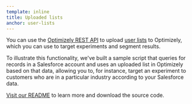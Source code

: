 ```yaml
---
template: inline
title: Uploaded lists
anchor: user-lists
---
```

You can use the [Optimizely REST API](/rest/reference/index.html#lists) to upload
[user lists](https://help.optimizely.com/hc/en-us/articles/206197347-User-List-Targeting-Create-audiences-based-on-lists-of-data)
to Optimizely, which you can use to target experiments and segment results.

To illustrate this functionality, we've built a sample script that queries for records in a Salesforce account and
uses an uploaded list in Optimizely based on that data, allowing you to, for instance, target an
experiment to customers who are in a particular industry according to your Salesforce data.

<a class="btn btn-primary" target="_blank" href="https://github.com/optimizely/optimizely-api-samples/tree/master/salesforce_list_targeting">Visit our README</a>
to learn more and download the source code.

